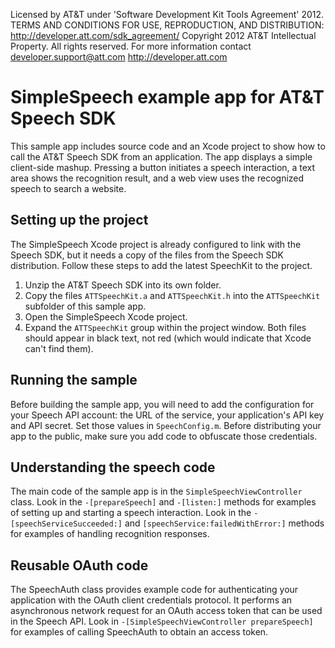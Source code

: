 Licensed by AT&T under 'Software Development Kit Tools Agreement' 2012.
TERMS AND CONDITIONS FOR USE, REPRODUCTION, AND DISTRIBUTION: http://developer.att.com/sdk_agreement/
Copyright 2012 AT&T Intellectual Property. All rights reserved. 
For more information contact developer.support@att.com http://developer.att.com

# SimpleSpeech example app for AT&T Speech SDK

This sample app includes source code and an Xcode project to show how to call the AT&T Speech SDK from an application.  The app displays a simple client-side mashup.  Pressing a button initiates a speech interaction, a text area shows the recognition result, and a web view uses the recognized speech to search a website.

## Setting up the project

The SimpleSpeech Xcode project is already configured to link with the Speech SDK, but it needs a copy of the files from the Speech SDK distribution.  Follow these steps to add the latest SpeechKit to the project.

1. Unzip the AT&T Speech SDK into its own folder.
2. Copy the files `ATTSpeechKit.a` and `ATTSpeechKit.h` into the `ATTSpeechKit` subfolder of this sample app.
3. Open the SimpleSpeech Xcode project.
4. Expand the `ATTSpeechKit` group within the project window.  Both files should appear in black text, not red (which would indicate that Xcode can't find them).

## Running the sample

Before building the sample app, you will need to add the configuration for your Speech API account: the URL of the service, your application's API key and API secret.  Set those values in `SpeechConfig.m`.   Before distributing your app to the public, make sure you add code to obfuscate those credentials.

## Understanding the speech code

The main code of the sample app is in the `SimpleSpeechViewController` class.  Look in the `-[prepareSpeech]` and `-[listen:]` methods for examples of setting up and starting a speech interaction.  Look in the `-[speechServiceSucceeded:]` and `[speechService:failedWithError:]` methods for examples of handling recognition responses.  

## Reusable OAuth code

The SpeechAuth class provides example code for authenticating your application with the OAuth client credentials protocol.  It performs an asynchronous network request for an OAuth access token that can be used in the Speech API.  Look in `-[SimpleSpeechViewController prepareSpeech]` for examples of calling SpeechAuth to obtain an access token. 
